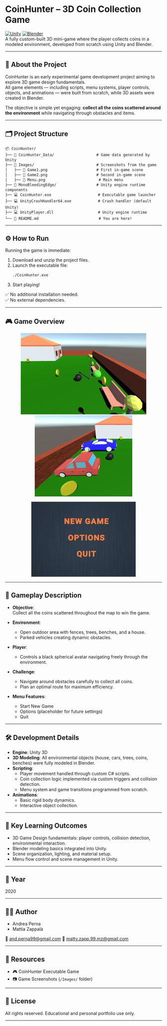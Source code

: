 # CoinHunter – 3D Coin Collection Game

[![Unity](https://img.shields.io/badge/Engine-Unity-100000?logo=unity)](https://unity.com/) [![Blender](https://img.shields.io/badge/3D-Models%20in-Blender-orange?logo=blender)](https://www.blender.org/)  
A fully custom-built 3D mini-game where the player collects coins in a modeled environment, developed from scratch using Unity and Blender.

---

## 🧠 About the Project

CoinHunter is an early experimental game development project aiming to explore 3D game design fundamentals.  
All game elements — including scripts, menu systems, player controls, objects, and animations — were built from scratch, while 3D assets were created in Blender.

The objective is simple yet engaging: **collect all the coins scattered around the environment** while navigating through obstacles and items.

---

## 🗂 Project Structure

```
📦 CoinHunter/
├── 📁 CoinHunter_Data/                   # Game data generated by Unity
├── 📁 Images/                            # Screenshots from the game
│   ├── 📸 Game1.png                      # First in-game scene
│   ├── 📸 Game2.png                      # Second in-game scene
│   ├── 📸 Menu.png                        # Main menu
├── 📁 MonoBleedingEdge/                  # Unity engine runtime components
├── 💻 CoinHunter.exe                     # Executable game launcher
├── 💻 UnityCrashHandler64.exe            # Crash handler (default Unity)
├── 💻 UnityPlayer.dll                    # Unity engine runtime
└── 📄 README.md                           # You are here!
```

---

## ⚙️ How to Run

Running the game is immediate:

1. Download and unzip the project files.
2. Launch the executable file:
   ```bash
   ./CoinHunter.exe
   ```
3. Start playing!

✅ No additional installation needed.  
✅ No external dependencies.

---

## 🎮 Game Overview

<p align="center">
  <img src="./Images/Game1.png" height="260"/>
  <img src="./Images/Game2.png" height="260"/>
</p>

<p align="center">
  <img src="./Images/Menu.png" height="240"/>
</p>

---

## 🎯 Gameplay Description

- **Objective**:  
  Collect all the coins scattered throughout the map to win the game.
  
- **Environment**:
  - Open outdoor area with fences, trees, benches, and a house.
  - Parked vehicles creating dynamic obstacles.
  
- **Player**:
  - Controls a black spherical avatar navigating freely through the environment.
  
- **Challenge**:
  - Navigate around obstacles carefully to collect all coins.
  - Plan an optimal route for maximum efficiency.

- **Menu Features**:
  - Start New Game
  - Options (placeholder for future settings)
  - Quit

---

## 🛠 Development Details

- **Engine**: Unity 3D
- **3D Modeling**: All environmental objects (house, cars, trees, coins, benches) were fully modeled in Blender.
- **Scripting**:  
  - Player movement handled through custom C# scripts.
  - Coin collection logic implemented via custom triggers and collision detection.
  - Menu system and game transitions programmed from scratch.
- **Animations**:  
  - Basic rigid body dynamics.
  - Interactive object collection.

---

## 🧪 Key Learning Outcomes

- 3D Game Design fundamentals: player controls, collision detection, environmental interaction.
- Blender modeling basics integrated into Unity.
- Scene organization, lighting, and material setup.
- Menu flow control and scene management in Unity.

---

## 📅 Year

2020

---

## 👨‍🎓 Author

- Andrea Perna
- Mattia Zappalà

📧 and.perna99@gmail.com
📧 matty.zapp.99.mz@gmail.com

---

## 📎 Resources

- 🎮 CoinHunter Executable Game
- 📷 Game Screenshots (`/Images/` folder)

---

## 📜 License

All rights reserved. Educational and personal portfolio use only.

---
